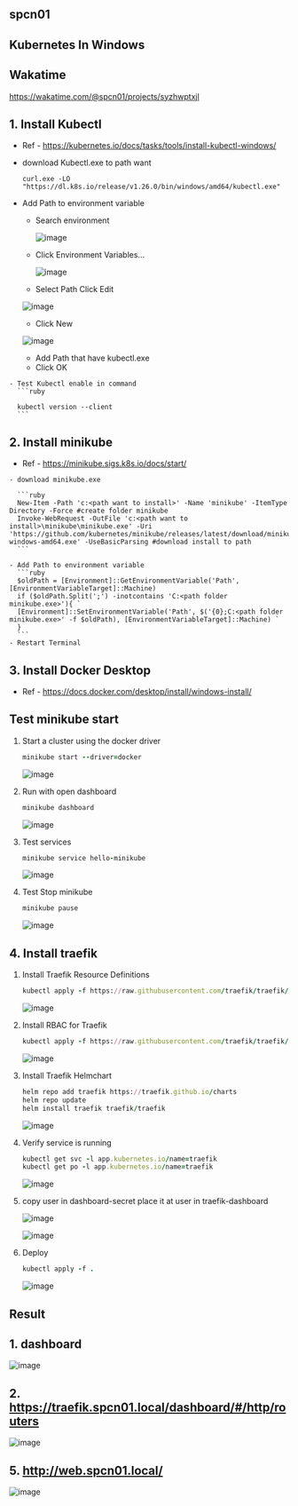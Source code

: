 ## spcn01 
## Kubernetes In Windows

## Wakatime
https://wakatime.com/@spcn01/projects/syzhwptxjl

## 1. Install Kubectl
   - Ref 
    - https://kubernetes.io/docs/tasks/tools/install-kubectl-windows/

   - download Kubectl.exe to path want

      ```
      curl.exe -LO "https://dl.k8s.io/release/v1.26.0/bin/windows/amd64/kubectl.exe"
      ``` 
   - Add Path to environment variable
      - Search environment
  
        ![image](https://user-images.githubusercontent.com/119097663/224904080-a7de4fcd-c43d-4760-b483-0734aaeca796.png)


      - Click Environment Variables...

        ![image](https://user-images.githubusercontent.com/119097663/224904504-ac4bb0b8-4a35-4ddd-87c0-d0f665c86d04.png)

       - Select Path Click Edit

        ![image](https://user-images.githubusercontent.com/119097663/224904590-64c1e452-efae-41f9-861e-409f9e9b9e78.png)

       - Click New
        
        ![image](https://user-images.githubusercontent.com/119097663/224904653-d6231336-cf6a-4280-bdba-2e72043c5a5c.png)

      - Add Path that have kubectl.exe
      - Click OK
  
    - Test Kubectl enable in command
      ```ruby

      kubectl version --client
      ```

## 2. Install minikube
   - Ref
    - https://minikube.sigs.k8s.io/docs/start/

    - download minikube.exe

      ```ruby
      New-Item -Path 'c:<path want to install>' -Name 'minikube' -ItemType Directory -Force #create folder minikube
      Invoke-WebRequest -OutFile 'c:<path want to install>\minikube\minikube.exe' -Uri 'https://github.com/kubernetes/minikube/releases/latest/download/minikube-windows-amd64.exe' -UseBasicParsing #download install to path
      ```

    - Add Path to environment variable
      ```ruby
      $oldPath = [Environment]::GetEnvironmentVariable('Path', [EnvironmentVariableTarget]::Machine)
      if ($oldPath.Split(';') -inotcontains 'C:<path folder minikube.exe>'){ `
      [Environment]::SetEnvironmentVariable('Path', $('{0};C:<path folder minikube.exe>' -f $oldPath), [EnvironmentVariableTarget]::Machine) `
      }
      ```
    - Restart Terminal

## 3. Install Docker Desktop
   - Ref
    - https://docs.docker.com/desktop/install/windows-install/

## Test minikube start
1. Start a cluster using the docker driver
   ```ruby
   minikube start --driver=docker
   ```
   ![image](https://user-images.githubusercontent.com/119097663/224906660-5f08fbf8-5503-44e7-bb24-05a45ade8ab6.png)

2. Run with open dashboard
   ```ruby
   minikube dashboard
   ```
   ![image](https://user-images.githubusercontent.com/119097663/225030868-71ccdda7-bb69-4287-802b-5111ab70fe0f.png)

3. Test services
   ```ruby
   minikube service hello-minikube
   ```
   ![image](https://user-images.githubusercontent.com/119097663/224907641-f32599e8-afd0-4a9e-8bf5-f8a59c476752.png)

4. Test Stop minikube
   ```ruby
   minikube pause
   ```
   ![image](https://user-images.githubusercontent.com/119097663/224907200-c1758b1c-03a8-40b2-9d5d-258644100325.png)

## 4. Install traefik
1. Install Traefik Resource Definitions
   ```ruby
   kubectl apply -f https://raw.githubusercontent.com/traefik/traefik/v2.9/docs/content/reference/dynamic-configuration/kubernetes-crd-definition-v1.yml
   ```
    ![image](https://user-images.githubusercontent.com/119097663/226110351-c7723d93-8ae9-4f29-889f-9ed8690b1473.png)

2. Install RBAC for Traefik
   ```ruby
   kubectl apply -f https://raw.githubusercontent.com/traefik/traefik/v2.9/docs/content/reference/dynamic-configuration/kubernetes-crd-rbac.yml
   ```
    ![image](https://user-images.githubusercontent.com/119097663/226110502-6a296779-962a-40df-b759-3edd801cda8f.png) 

3. Install Traefik Helmchart
   ```ruby
   helm repo add traefik https://traefik.github.io/charts 
   helm repo update 
   helm install traefik traefik/traefik 
   ```
    ![image](https://user-images.githubusercontent.com/119097663/226110649-5b8ae072-6e3f-42b6-b231-a57d28ed1fe1.png) 

4. Verify service is running
   ```ruby
   kubectl get svc -l app.kubernetes.io/name=traefik
   kubectl get po -l app.kubernetes.io/name=traefik
   ```
    ![image](https://user-images.githubusercontent.com/119097663/226110849-021d582a-9f75-4685-94c1-2b1569d90ec5.png)

5. copy user in dashboard-secret place it at user in traefik-dashboard

   ![image](https://user-images.githubusercontent.com/119097663/226111225-d3332af2-4db6-49b1-8a8f-43e3b769609f.png)

   ![image](https://user-images.githubusercontent.com/119097663/226111244-a7ec1e11-8f01-4070-88ba-0c7a88f83cc1.png)

6. Deploy
   ```ruby
   kubectl apply -f . 
   ```
   ![image](https://user-images.githubusercontent.com/119097663/226111342-4fa25c0d-bdf7-4beb-95fb-dc99e68fc341.png)

## Result

## 1. dashboard

![image](https://user-images.githubusercontent.com/119097663/226111510-05b6c0ae-3697-4131-9046-29b128c18153.png)

## 2. https://traefik.spcn01.local/dashboard/#/http/routers

![image](https://user-images.githubusercontent.com/119097663/226111614-134d01a9-e803-4659-8d65-8929cb80d2a2.png)

## 5. http://web.spcn01.local/

![image](https://user-images.githubusercontent.com/119097663/226111754-5f76adc7-2ad2-4eab-bcad-f3f2e19de680.png)

